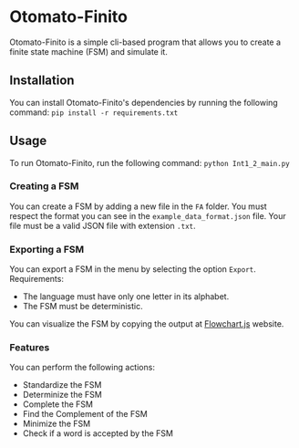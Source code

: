 # Otomato-Finito

Otomato-Finito is a simple cli-based program that allows you to create a finite state machine (FSM) and simulate it.

## Installation
You can install Otomato-Finito's dependencies by running the following command:
```pip install -r requirements.txt```

## Usage
To run Otomato-Finito, run the following command:
```python Int1_2_main.py```

### Creating a FSM
You can create a FSM by adding a new file in the ``FA`` folder.
You must respect the format you can see in the ``example_data_format.json`` file.
Your file must be a valid JSON file with extension ``.txt``.

### Exporting a FSM
You can export a FSM in the menu by selecting the option ``Export``.
Requirements:
- The language must have only one letter in its alphabet.
- The FSM must be deterministic.

You can visualize the FSM by copying the output at [Flowchart.js](http://flowchart.js.org/) website.

### Features
You can perform the following actions:
- Standardize the FSM
- Determinize the FSM
- Complete the FSM
- Find the Complement of the FSM
- Minimize the FSM
- Check if a word is accepted by the FSM